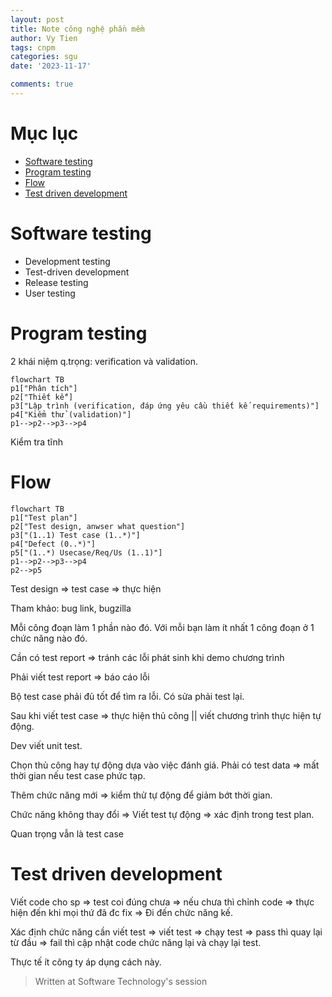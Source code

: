 ```yaml
---
layout: post
title: Note công nghệ phần mềm
author: Vy Tien
tags: cnpm
categories: sgu
date: '2023-11-17'

comments: true
---
```


# Mục lục

<ul>
<li><a href="#software-testing">Software testing</a></li>
<li><a href="#program-testing">Program testing</a></li>
<li><a href="#flow">Flow</a></li>
<li><a href="#test-driven-development">Test driven development</a></li>
</ul>


# Software testing
- Development testing
- Test-driven development
- Release testing
- User testing

# Program testing
2 khái niệm q.trọng: verification và validation.
```mermaid
flowchart TB
p1["Phân tích"]
p2["Thiết kế"]
p3["Lập trình (verification, đáp ứng yêu cầu thiết kế requirements)"]
p4["Kiểm thử (validation)"]
p1-->p2-->p3-->p4
```
Kiểm tra tĩnh 

# Flow

```mermaid
flowchart TB
p1["Test plan"]
p2["Test design, anwser what question"]
p3["(1..1) Test case (1..*)"]
p4["Defect (0..*)"]
p5["(1..*) Usecase/Req/Us (1..1)"]
p1-->p2-->p3-->p4
p2-->p5
```

Test design ⇒ test case ⇒ thực hiện

Tham khảo: bug link, bugzilla

Mỗi công đoạn làm 1 phần nào đó. Với mỗi bạn làm ít nhất 1 công đoạn ở 1 chức năng nào đó.

Cần có test report ⇒ tránh các lỗi phát sinh khi demo chương trình

Phải viết test report ⇒ báo cáo lỗi

Bộ test case phải đủ tốt để tìm ra lỗi. Có sửa phải test lại.

Sau khi viết test case ⇒ thực hiện thủ công || viết chương trình thực hiện tự động.

Dev viết unit test.

Chọn thủ công hay tự động dựa vào việc đánh giá. Phải có test data ⇒ mất thời gian nếu test case phức tạp.

Thêm chức năng mới ⇒ kiểm thử tự động để giảm bớt thời gian.

Chức năng không thay đổi ⇒ Viết test tự động ⇒ xác định trong test plan.

Quan trọng vẫn là test case

# Test driven development
Viết code cho sp ⇒ test coi đúng chưa ⇒ nếu chưa thì chỉnh code ⇒ thực hiện đến khi mọi thứ đã đc fix ⇒ Đi đến chức năng kế.

Xác định chức năng cần viết test ⇒ viết test ⇒ chạy test ⇒ pass thì quay lại từ đầu ⇒ fail thì cập nhật code chức năng lại và chạy lại test.

Thực tế ít công ty áp dụng cách này.



> Written at Software Technology's session


